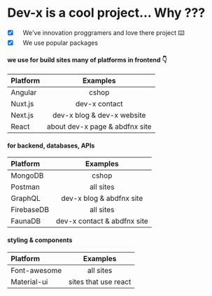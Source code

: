 # Dev-x is a cool project... Why ???

- [x] &nbsp;&nbsp; We've innovation proggramers and love there project ⌨️
- [x] &nbsp;&nbsp; We use popular packages

#### we use for build sites many of platforms in frontend 👇

| Platform |            Examples            |
| :------- | :----------------------------: |
| Angular  |             cshop              |
| Nuxt.js  |         dev-x contact          |
| Next.js  |   dev-x blog & dev-x website   |
| React    | about dev-x page & abdfnx site |

#### for backend, databases, APIs

| Platform   |          Examples           |
| :--------- | :-------------------------: |
| MongoDB    |            cshop            |
| Postman    |          all sites          |
| GraphQL    |  dev-x blog & abdfnx site   |
| FirebaseDB |          all sites          |
| FaunaDB    | dev-x contact & abdfnx site |

#### styling & components

| Platform     |          Examples           |
| :----------- | :-------------------------: |
| Font-awesome |          all sites          |
| Material-ui  |    sites that use react     |
